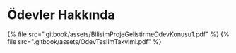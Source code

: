 # Ödevler Hakkında

<!--Index-->

{% file src=".gitbook/assets/BilisimProjeGelistirmeOdevKonusu1.pdf" %}
{% file src=".gitbook/assets/OdevTeslimTakvimi.pdf" %}

<!--Index-->
